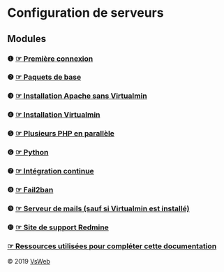 Configuration de serveurs
==
Modules
-
### &#10102; [&#9758; Première connexion](modules/LOGIN.md)
### &#10103; [&#9758; Paquets de base](modules/SYSTEM.md)
### &#10104; [&#9758; Installation Apache sans Virtualmin](modules/APACHE.md)
### &#10105; [&#9758; Installation Virtualmin](modules/VIRTUALMIN.md)
### &#10106; [&#9758; Plusieurs PHP en parallèle](modules/PHP.md)
### &#10107; [&#9758; Python](modules/PYTHON.md)
### &#10108; [&#9758; Intégration continue](modules/JENKINS.md)
### &#10109; [&#9758; Fail2ban](modules/FAIL2BAN.md)
### &#10110; [&#9758; Serveur de mails (sauf si Virtualmin est installé)](modules/MAIL.md)
### &#10111; [&#9758; Site de support Redmine](modules/REDMINE.md)
### [&#9758; Ressources utilisées pour compléter cette documentation](modules/SOURCES.md)
&copy; 2019 [VsWeb](https://vsweb.be) 
